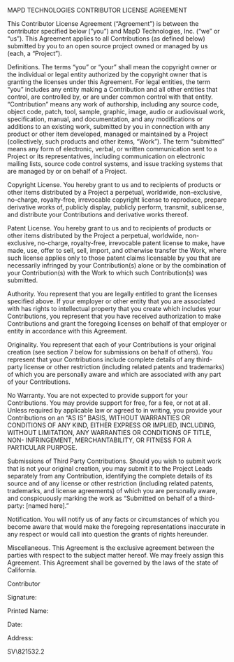 MAPD TECHNOLOGIES CONTRIBUTOR LICENSE AGREEMENT

This Contributor License Agreement (“Agreement”) is between the contributor specified below (“you”) and MapD Technologies, Inc. (“we” or “us”). This Agreement applies to all Contributions (as defined below) submitted by you to an open source project owned or managed by us (each, a “Project”).

Definitions. The terms “you” or “your” shall mean the copyright owner or the individual or legal entity authorized by the copyright owner that is granting the licenses under this Agreement. For legal entities, the term “you” includes any entity making a Contribution and all other entities that control, are controlled by, or are under common control with that entity. “Contribution” means any work of authorship, including any source code, object code, patch, tool, sample, graphic, image, audio or audiovisual work, specification, manual, and documentation, and any modifications or additions to an existing work, submitted by you in connection with any product or other item developed, managed or maintained by a Project (collectively, such products and other items, “Work”). The term “submitted” means any form of electronic, verbal, or written communication sent to a Project or its representatives, including communication on electronic mailing lists, source code control systems, and issue tracking systems that are managed by or on behalf of a Project.

Copyright License. You hereby grant to us and to recipients of products or other items distributed by a Project a perpetual, worldwide, non-exclusive, no-charge, royalty-free, irrevocable copyright license to reproduce, prepare derivative works of, publicly display, publicly perform, transmit, sublicense, and distribute your Contributions and derivative works thereof.

Patent License. You hereby grant to us and to recipients of products or other items distributed by the Project a perpetual, worldwide, non-exclusive, no-charge, royalty-free, irrevocable patent license to make, have made, use, offer to sell, sell, import, and otherwise transfer the Work, where such license applies only to those patent claims licensable by you that are necessarily infringed by your Contribution(s) alone or by the combination of your Contribution(s) with the Work to which such Contribution(s) was submitted.

Authority. You represent that you are legally entitled to grant the licenses specified above. If your employer or other entity that you are associated with has rights to intellectual property that you create which includes your Contributions, you represent that you have received authorization to make Contributions and grant the foregoing licenses on behalf of that employer or entity in accordance with this Agreement.

Originality. You represent that each of your Contributions is your original creation (see section 7 below for submissions on behalf of others). You represent that your Contributions include complete details of any third-party license or other restriction (including related patents and trademarks) of which you are personally aware and which are associated with any part of your Contributions.

No Warranty. You are not expected to provide support for your Contributions. You may provide support for free, for a fee, or not at all. Unless required by applicable law or agreed to in writing, you provide your Contributions on an “AS IS” BASIS, WITHOUT WARRANTIES OR CONDITIONS OF ANY KIND, EITHER EXPRESS OR IMPLIED, INCLUDING, WITHOUT LIMITATION, ANY WARRANTIES OR CONDITIONS OF TITLE, NON- INFRINGEMENT, MERCHANTABILITY, OR FITNESS FOR A PARTICULAR PURPOSE.

Submissions of Third Party Contributions. Should you wish to submit work that is not your original creation, you may submit it to the Project Leads separately from any Contribution, identifying the complete details of its source and of any license or other restriction (including related patents, trademarks, and license agreements) of which you are personally aware, and conspicuously marking the work as “Submitted on behalf of a third-party: [named here].”

Notification. You will notify us of any facts or circumstances of which you become aware that would make the foregoing representations inaccurate in any respect or would call into question the grants of rights hereunder.

Miscellaneous. This Agreement is the exclusive agreement between the parties with respect to the subject matter hereof. We may freely assign this Agreement. This Agreement shall be governed by the laws of the state of California.

Contributor

Signature:

Printed Name:

Date:

Address:

SV\821532.2
